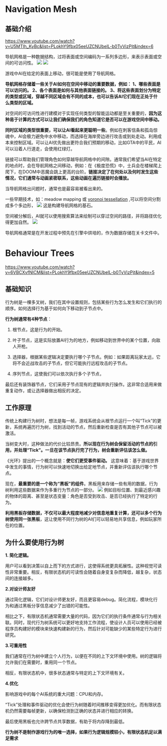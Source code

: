 # Navigation Mesh

## 基础介绍

https://www.youtube.com/watch?v=U5MTIh_KyBc&list=PLokhY9fbx05eeUZCNUbelL-b0TyVizPjt&index=6

导航网格是一种数据结构，过将表面或空间编码为一系列多边形，来表示表面或空间的可访问性。
![](image/2021-05-04-15-16-01.png)
![](image/2021-05-04-15-16-30.png)

游戏中AI在给定的表面上移动，很可能是使用了导航网格。

**导航网格存储着一些关于AI如何在空间中移动的重要数据，例如：
1、哪些表面是可以访问的。
2、各个表面是如何与其他表面链接的。
3、将这些表面划分为特定的类型或区域，穿越不同区域会有不同的成本，也可以告诉AI它们现在正处于什么类型的区域。**

对空间的可访问性进行建模对于实现任何类型的智能运动都是至关重要的，**因为这种易于计算的方式可以让我们确保我们的角色知道它是否可以在游戏空间中移动。**

**同时区域的类型很重要，可以让AI看起来更聪明一些**。例如在刺客信条和孤岛惊魂中，AI会极力避免中水中移动，而选择在海岸旁边进行攻击或到处走动。利用成本来控制区域。可以让AI优先做出更符合我们预期的移动，比如GTA中的平民，AI可以沿着人行道走，会使用红绿灯。

链接可以帮助我们管理角色如何穿越导航网格中的间隙。通常我们希望当AI在特定的地点时，会在导航网格之间移动，例如：在《极度恐慌》中，士兵会在楼梯爬上爬下，在DOOM中恶魔会跳上更高的台阶。**链接决定了在何处以及何时发生这些情况，它们通常与动画紧密联系，这些动画在遍历链接时会播放。**

当导航网格出问题时，通常也是最容易被看出来的。


一些早期技术，如：meadow mapping 或 [voronoi tessellation](https://zh.wikipedia.org/wiki/%E6%B2%83%E7%BD%97%E8%AF%BA%E4%BC%8A%E5%9B%BE)
,可以将空间分割成多个多边形，
![](image/2021-05-04-16-10-07.png)
这是构建导航网格的基石。

空间被分解后，AI就可以使用搜索算法来绘制可以穿过空间的路径，并将路径优化得更加自然。
![](image/2021-05-04-16-12-30.png)


导航网格通常是在开发过程中预先在引擎中烘培的，作为数据存储在关卡文件中。


# Behaviour Trees

 https://www.youtube.com/watch?v=6VBCXvfNlCM&list=PLokhY9fbx05eeUZCNUbelL-b0TyVizPjt&index=5

## 基础知识
 行为树是一棵多叉树，我们在其中设置规则，包括某些行为怎么发生和它们执行的顺序。如何选择行为基于如何向下移动到子节点中。

 **行为树通常有4种节点**：

 1. 根节点，这是行为的开始。
 2. 叶子节点，这是实际放置AI行为的地方，例如移动到世界中的某个位置，向敌人开枪。

 3. 选择器，根据某些逻辑决定要执行哪个子节点。例如：如果距离玩家太远，它将不会近战攻击的子节点，但它可能执行远程攻击的子节点。
 4. 序列节点，这使我们可以依次执行多个子节点，

 最后还有装饰器节点，它们采用子节点现有的逻辑并执行操作。这非常合适用来做重复动作，或让选择器做出相反的决定。

## 工作原理

 传统上构建行为树时，想法是每一帧，游戏系统会从根节点运行一个叫“Tick”的更新，系统再遍历行为树，找到活动的节点，然后重新检查是否有其他子节点可以被激活。
 
 当树变大时，这种做法的代价比较昂贵。**所以现在行为树会保留活动的节点的引用，并处理“Tick”。一旦在该节点执行完了行为，树会重新评估该怎么做。**

 《光环》提出的一个概念就是：**使它们更受事件驱动。** 这意味着：基于游戏世界中发生的事情，行为树可以快速地切换出给定地节点，并重新评估该执行哪个节点。

 现在，**最重要的是一个称为“黑板”的组件**。黑板用来存储一些有用的数据，行为树利用这些数据来作为多重行为节点的一部分。
![](image/2021-05-05-10-30-53.png)
 例如目标位置、到最近感兴趣的物体的距离、甚至是状态变量：角色是否受到攻击、是否已经执行了特定的行为。

**利用黑板存储数据，不仅可以最大程度地减少对信息地重复计算，还可以多个行为树使用同一张黑板**，这让使用不同行为树的AI们可以轻易地共享信息，例如玩家所在的位置。

## 为什么要使用行为树

**1. 简化逻辑。**

用户可以看到决策以自上而下的方式进行，这使得系统更具拓展性。这种视觉可读性非常重要。相反，有限状态机的可读性会随着自身变复杂而降低，越复杂，状态间的连接越多。

**2.对设计师友好**

通过简化逻辑，它们对设计师更友好，而且更容易debug。简化流程，模块化行为和通过黑板分享信息减少了出错的可能性。

相比之下，有限状态机通常需要大量的代码，因为它们的执行条件通常与行为相关联。同时，现代行为树系统可以更好地支持工作流程，使设计人员可以使用已经被程序员构建好的模块来快速构建新的行为，然后针对可能缺少的某些特定行为进行研究。

**3.可重用性**

我们通常在行为树中建立个人行为，以便在不同的上下文环境中使用。树的逻辑将允许我们在需要时，重用同一个节点。

相反，有限状态机中，很多状态通常与特定的上下文环境有关。

**4.优化**

影响游戏中的每个AI系统的重大问题：CPU和内存。

“Tick”处理和事件驱动的优化会使行为树随着时间推移变得更加优化。而有限状态机仍然需要每帧更新，以确保检测到正确的状态并进行相应的转换。

最后使用黑板也允许跨节点共享数据，有助于将内存降到最低。


**行为树不是制作游戏行为的唯一选择，如果行为逻辑规模较小，有限状态机足以满足需求**










 







